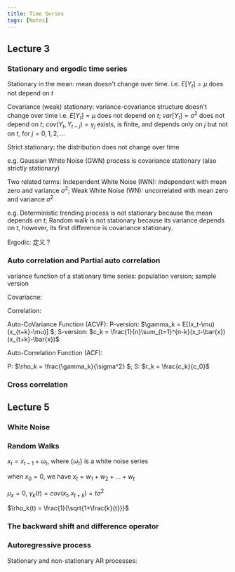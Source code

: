 ```yaml
---
title: Time Series
tags: [Notes]
---
```

## Lecture 3

### Stationary and ergodic time series

Stationary in the mean: mean doesn't change over time. i.e. $E[Y_t] = \mu$ does not depend on $t$

Covariance (weak) stationary: variance-covariance structure doesn't change over time i.e. $E[Y_t] = \mu$ does not depend on $t$; $var[Y_t] = \sigma^2$ does not depend on $t$; $cov(Y_t, Y_{t-j}) = \gamma_j$ exists, is finite, and depends only on $j$ but not on $t$, for $j=0, 1, 2, \dots$

Strict stationary: the distribution does not change over time

e.g. Gaussian White Noise (GWN) process is covariance stationary (also strictly stationary)

Two related terms: Independent White Noise (IWN): independent with mean zero  and variance $\sigma^2$; Weak White Noise (WN): uncorrelated with mean zero and variance $\sigma^2$

e.g. Deterministic trending process is not stationary because the mean depends on $t$; Random walk is not stationary because its variance depends on $t$, however, its first difference is covariance stationary.


Ergodic: 定义？



### Auto correlation and Partial auto correlation



variance function of a stationary time series: population version; sample version

Covariacne:

Correlation:

Auto-CoVariance Function (ACVF):
P-version: $\gamma_k = E[(x_t-\mu)(x_{t+k}-\mu)] $; S-version: $c_k = \frac{1}{n}\sum_{t=1}^{n-k}(x_t-\bar{x})(x_{t+k}-\bar{x})$

Auto-Correlation Function (ACF):

P: $\rho_k = \frac{\gamma_k}{\sigma^2}
$; S: $r_k = \frac{c_k}{c_0}$




### Cross correlation



## Lecture 5

### White Noise

### Random Walks

$x_t = x_{t-1} + \omega_t$, where $\{\omega_t\}$ is a white noise series

when $x_0 = 0$,  we have $x_t = w_1 + w_2 + \dots + w_t$

$\mu_x = 0$, $\gamma_k(t) = cov(x_t, x_{t+k}) = t\sigma^2$

$\rho_k(t) = \frac{1}{\sqrt{1+\frac{k}{t}}}$


### The backward shift and difference operator


### Autoregressive process


Stationary and non-stationary AR processes:
